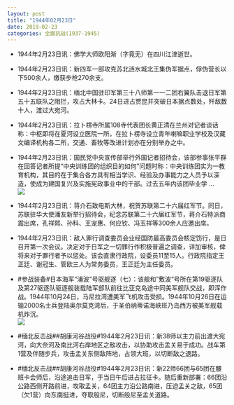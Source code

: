 ```yaml
---
layout: post
title: "1944年02月23日"
date: 2019-02-23
categories: 全面抗战(1937-1945)
---
```


<meta name="referrer" content="no-referrer" />

- 1944年2月23日讯：佛学大师欧阳渐（字竟无）在四川江津逝世。 

- 1944年2月23日讯：新四军一部攻克苏北涟水城北王集伪军据点，俘伪营长以下500余人，缴获步枪270余支。 

- 1944年2月23日讯：缅北中国驻印军第三十八师第一一二团右翼队击退日军第五十五联队之阻拦，攻占大林卡。24日进占贾昆并突破日本据点数处，歼敌数十人，渡过大宛河。 

- 1944年2月23日讯：拉卜楞寺所属108寺代表团长黄正清在兰州对记者谈话称：中枢即将在夏河设立医院一所，在拉卜楞寺设立青年喇嘛职业学校及汉藏文编译机构各二所，交通、畜牧等改进计划亦在分别举办之中。 

- 1944年2月23日讯：国民党中央宣传部举行外国记者招待会，该部参事张平群在回答记者所提“中央训练团的组织目的如何”问题时称：中央训练团实为一教育机构，其目的在于集合各方具有相当学识、经验及办事能力之人员予以深造，使成为建国复兴及实施宪政事业中的干部。过去五年内该团毕业学 ... <br/><img src="https://wx1.sinaimg.cn/large/aca367d8ly1g0gihhisojj20c809zmx8.jpg" />

- 1944年2月23日讯：蒋介石致电斯大林，祝贺苏联第二十六届红军节。同日，苏联驻华大使潘友新举行招待会，纪念苏联第二十六届红军节，蒋介石特派商震出席，孔祥熙、孙科、王宠惠、何应钦、冯玉祥等300余人应邀出席。 

- 1944年2月23日讯：敌人罪行调查委员会业经国防最高委员会核定饬行，是日召开第一次会议。决定对于日军之一切罪行作积极普遍之调查，详加审核，俾将来对于罪行者予以惩处。该会直隶行政院，设委员11至15人。行政院指定王正廷、谢冠生、管欧三人为常务委员，王正廷为主任委员。 

- #参战装备#日本海军“浦波”号驱舰逐（七）：该舰和”敷波“号所在第19驱逐队及第27驱逐队驱逐舰装载陆军部队前往比亚克岛途中同美军舰队交战，即浑作战。1944年10月24日，马尼拉湾遭美军飞机攻击受损。1944年10月26日在运输2000名士兵登陆奥尔莫克湾后，于圣伯纳蒂诺海峡班乃岛西方被美军舰载机炸沉。 <br/><img src="https://wx2.sinaimg.cn/large/aca367d8ly1g0g4m3qc0fj20dc0a075v.jpg" />

- #缅北反击战##胡康河谷战役#1944年2月23日讯：新38师以主力前出渡大宛河，向大奈河及南比河右岸地区之敌攻击，以协助攻击孟关易于成功。战车第1营及伴随步兵，攻击孟关东侧敌阵地，占领大班，以切断敌之退路。 

- #缅北反击战##胡康河谷战役#1944年2月23日讯：新22师66团与65团在腰班卡会师后，沿途追击日军，于当日午后进占拉征卡。随后重新部署：66团沿公路西侧开路前进，攻取孟关，64团主力沿公路南进，压迫孟关之敌，65团（欠1营）向东南挺进，夺取般尼，切断般尼至孟关道路。 

